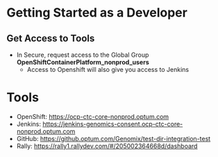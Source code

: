 # Getting Started as a Developer

## Get Access to Tools
- In Secure, request access to the Global Group **OpenShiftContainerPlatform_nonprod_users**
  - Access to Openshift will also give you access to Jenkins
  
  
# Tools
- OpenShift: https://ocp-ctc-core-nonprod.optum.com
- Jenkins: https://jenkins-genomics-consent.ocp-ctc-core-nonprod.optum.com
- GitHub: https://github.optum.com/Genomix/test-dir-integration-test
- Rally: https://rally1.rallydev.com/#/205002364668d/dashboard
  

